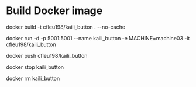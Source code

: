 
# Build Docker image

docker build -t cfleu198/kaili_button . --no-cache

docker run -d -p 5001:5001 --name kaili_button -e MACHINE=machine03 -it cfleu198/kaili_button

docker push cfleu198/kaili_button

docker stop kaili_button

docker rm kaili_button